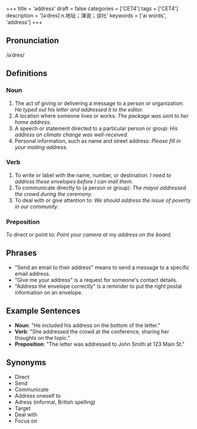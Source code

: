 +++
title = 'address'
draft = false
categories = ['CET4']
tags = ['CET4']
description = '[əˈdres] n.地址；演说；谈吐'
keywords = ['ai words', 'address']
+++

## Pronunciation
/əˈdres/

## Definitions
### Noun
1. The act of giving or delivering a message to a person or organization: *He typed out his letter and addressed it to the editor.*
2. A location where someone lives or works: *The package was sent to her home address.*
3. A speech or statement directed to a particular person or group: *His address on climate change was well-received.*
4. Personal information, such as name and street address: *Please fill in your mailing address.*

### Verb
1. To write or label with the name, number, or destination: *I need to address these envelopes before I can mail them.*
2. To communicate directly to (a person or group): *The mayor addressed the crowd during the ceremony.*
3. To deal with or give attention to: *We should address the issue of poverty in our community.*

### Preposition
To direct or point to: *Point your camera at my address on the board.*

## Phrases
- "Send an email to their address" means to send a message to a specific email address.
- "Give me your address" is a request for someone's contact details.
- "Address the envelope correctly" is a reminder to put the right postal information on an envelope.

## Example Sentences
- **Noun**: "He included his address on the bottom of the letter."
- **Verb**: "She addressed the crowd at the conference, sharing her thoughts on the topic."
- **Preposition**: "The letter was addressed to John Smith at 123 Main St."

## Synonyms
- Direct
- Send
- Communicate
- Address oneself to
- Adress (informal, British spelling)
- Target
- Deal with
- Focus on
